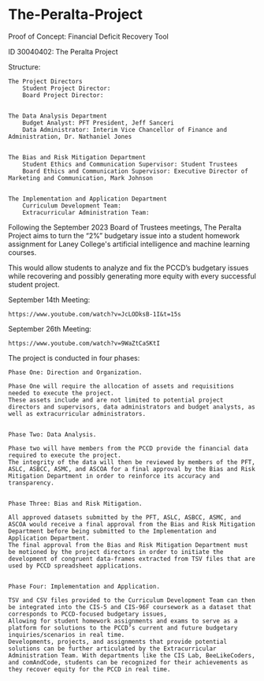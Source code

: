 # The-Peralta-Project

Proof of Concept: Financial Deficit Recovery Tool

ID 30040402:
The Peralta Project


Structure:

	The Project Directors
		Student Project Director: 
		Board Project Director: 


	The Data Analysis Department
		Budget Analyst: PFT President, Jeff Sanceri 
		Data Administrator: Interim Vice Chancellor of Finance and Administration, Dr. Nathaniel Jones


	The Bias and Risk Mitigation Department
		Student Ethics and Communication Supervisor: Student Trustees
		Board Ethics and Communication Supervisor: Executive Director of Marketing and Communication, Mark Johnson


	The Implementation and Application Department
		Curriculum Development Team: 
		Extracurricular Administration Team: 

Following the September 2023 Board of Trustees meetings, The Peralta Project aims to turn the “2%” budgetary issue into a student homework assignment for Laney College's artificial intelligence and machine learning courses.

This would allow students to analyze and fix the PCCD’s budgetary issues while recovering and possibly generating more equity with every successful student project.

September 14th Meeting:
	
 	https://www.youtube.com/watch?v=JcLODksB-1I&t=15s
  
September 26th Meeting: 
	
 	https://www.youtube.com/watch?v=9WaZtCaSKtI


The project is conducted in four phases:

	Phase One: Direction and Organization.
 
	Phase One will require the allocation of assets and requisitions needed to execute the project. 
 	These assets include and are not limited to potential project directors and supervisors, data administrators and budget analysts, as well as extracurricular administrators.


	Phase Two: Data Analysis.
 
 	Phase two will have members from the PCCD provide the financial data required to execute the project. 
  	The integrity of the data will then be reviewed by members of the PFT, ASLC, ASBCC, ASMC, and ASCOA for a final approval by the Bias and Risk Mitigation Department in order to reinforce its accuracy and transparency.


	Phase Three: Bias and Risk Mitigation.
 
 	All approved datasets submitted by the PFT, ASLC, ASBCC, ASMC, and ASCOA would receive a final approval from the Bias and Risk Mitigation Department before being submitted to the Implementation and Application Department. 
  	The final approval from the Bias and Risk Mitigation Department must be motioned by the project directors in order to initiate the development of congruent data-frames extracted from TSV files that are used by PCCD spreadsheet applications.


	Phase Four: Implementation and Application.
 
  	TSV and CSV files provided to the Curriculum Development Team can then be integrated into the CIS-5 and CIS-96F coursework as a dataset that corresponds to PCCD-focused budgetary issues,
   	Allowing for student homework assignments and exams to serve as a platform for solutions to the PCCD’s current and future budgetary inquiries/scenarios in real time. 
    Developments, projects, and assignments that provide potential solutions can be further articulated by the Extracurricular Administration Team. With departments like the CIS Lab, BeeLikeCoders, and comAndCode, students can be recognized for their achievements as they recover equity for the PCCD in real time.
   
